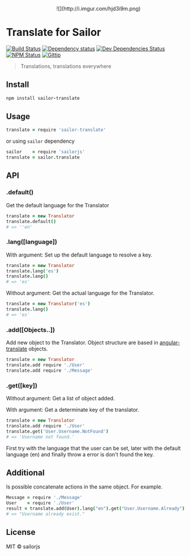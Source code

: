 <center>![](http://i.imgur.com/hjd3i9m.png)</center>

# Translate for Sailor

[![Build Status](http://img.shields.io/travis/sailorjs/sailor-translate/master.svg?style=flat)](https://travis-ci.org/sailorjs/sailor-translate)
[![Dependency status](http://img.shields.io/david/sailorjs/sailor-translate.svg?style=flat)](https://david-dm.org/sailorjs/sailor-translate)
[![Dev Dependencies Status](http://img.shields.io/david/dev/sailorjs/sailor-translate.svg?style=flat)](https://david-dm.org/sailorjs/sailor-translate#info=devDependencies)
[![NPM Status](http://img.shields.io/npm/dm/sailor-translate.svg?style=flat)](https://www.npmjs.org/package/sailor-translate)
[![Gittip](http://img.shields.io/gittip/Kikobeats.svg?style=flat)](https://www.gittip.com/Kikobeats/)


> Translations, translations everywhere


## Install

```coffeescript
npm install sailor-translate
```

## Usage

```coffeescript
translate = require 'sailor-translate'
```

or using `sailor` dependency

```coffeescript
sailor 	  = require 'sailorjs'
translate = sailor.translate
```

## API

### .default()

Get the default language for the Translator

```coffeescript
translate = new Translator
translate.default()
# => ''en'
```

### .lang([language])

With argument: Set up the default language to resolve a key.

```coffeescript
translate = new Translator
translate.lang('es')
translate.lang()
# => 'es'
```

Without argument: Get the actual language for the Translator.

```coffeescript
translate = new Translator('es')
translate.lang()
# => 'es'
```

### .add([Objects..])

Add new object to the Translator. Object structure are based in [angular-translate](https://github.com/angular-translate/angular-translate) objects.

```coffeescript
translate = new Translator
translate.add require './User'
translate.add require './Message'
```

### .get([key])

Without argument: Get a list of object added.


With argument: Get a determinate key of the translator. 

```coffeescript
translate = new Translator
translate.add require './User'
translate.get('User.Username.NotFound')
# => 'Username not found.'
```

First try with the language that the user can be set, later with the default language (en) and finally throw a error is don't found the key.


## Additional

Is possible concatenate actions in the same object. For example.

```coffeescript
Message = require './Message'
User    = require './User'
result = translate.add(User).lang("en").get("User.Username.Already")
# => "Username already exist."
```

## License

MIT © sailorjs


